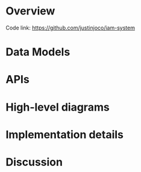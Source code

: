 # Overview
Code link: https://github.com/justinjoco/iam-system

# Data Models

# APIs

# High-level diagrams

# Implementation details

# Discussion

